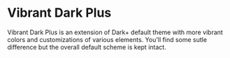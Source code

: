 # Vibrant Dark Plus

Vibrant Dark Plus is an extension of Dark+ default theme with more vibrant colors and customizations of various elements. You'll find some sutle difference but the overall default scheme is kept intact.

